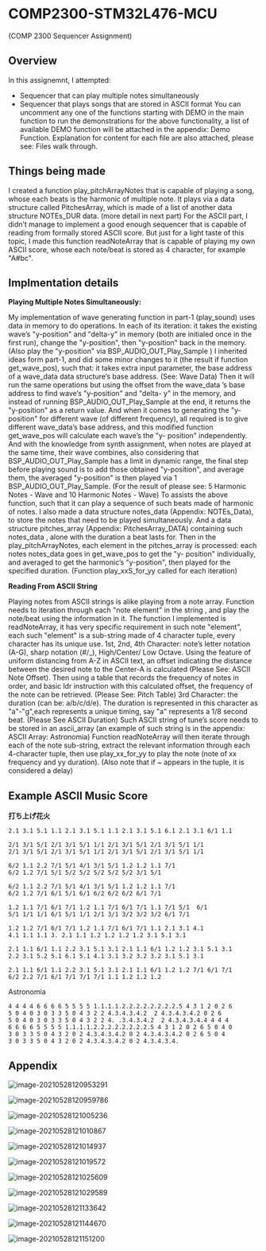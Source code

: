 # COMP2300-STM32L476-MCU
(COMP 2300 Sequencer Assignment)

## Overview

In this assignemnt, I attempted:
- Sequencer that can play multiple notes simultaneously
- Sequencer that plays songs that are stored in ASCII format
You can uncomment any one of the functions starting with DEMO in the main function to run the demonstrations for the above functionality, a list of available DEMO function will be attached in the appendix: Demo Function. Explanation for content for each file are also attached, please see: Files walk through.

## Things being made

I created a function play_pitchArrayNotes that is capable of playing a song, whose each beats is the harmonic of multiple note. It plays via a data structure called PitchesArray, which is made of a list of another data structure NOTEs_DUR data. (more detail in next part)
For the ASCII part, I didn’t manage to implement a good enough sequencer that is capable of reading from formally stored ASCII score. But just for a light taste of this topic, I made this function readNoteArray that is capable of playing my own ASCII score, whose each note/beat is stored as 4 character, for example "A#bc".


## Implmentation details 

**Playing Multiple Notes Simultaneously:**

My implementation of wave generating function in part-1 (play_sound) uses data in memory to do operations. In each of its iteration: it takes the existing wave’s "y-position" and "delta-y" in memory (both are initialed once in the first run), change the "y-position", then "y-position" back in the memory. (Also play the "y-position" via BSP_AUDIO_OUT_Play_Sample )
I inherited ideas form part-1, and did some minor changes to it (the result if function get_wave_pos), such that: it takes extra input parameter, the base address of a wave_data data structure’s base address. (See: Wave Data) Then it will run the same operations but using the offset from the wave_data ’s base address to find wave’s "y-position" and "delta- y" in the memory, and instead of running BSP_AUDIO_OUT_Play_Sample at the end, it returns the "y-position" as a return value. And when it comes to generating the "y-position" for different wave (of different frequency), all required is to give different wave_data’s base address, and this modified function get_wave_pos will calculate each wave’s the "y- position" independently.
And with the knowledge from synth assignment, when notes are played at the same time, their wave combines, also considering that BSP_AUDIO_OUT_Play_Sample has a limit in dynamic range, the final step before playing sound is to add those obtained "y-position", and average them, the averaged "y-position" is then played via
1
BSP_AUDIO_OUT_Play_Sample. (For the result of please see: 5 Harmonic Notes - Wave and 10 Harmonic Notes - Wave)
To assists the above function, such that it can play a sequence of such beats made of harmonic of notes. I also made a data structure notes_data (Appendix: NOTEs_Data), to store the notes that need to be played simultaneously. And a data structure pitches_array (Appendix: PitchesArray_DATA) containing such notes_data , alone with the duration a beat lasts for. Then in the play_pitchArrayNotes, each element in the
pitches_array is processed: each notes notes_data goes in get_wave_pos to get the "y- position" individually, and averaged to get the harmonic’s "y-position", then played for the specified duration. (Function play_xxS_for_yy called for each iteration)

**Reading From ASCII String**

Playing notes from ASCII strings is alike playing from a note array. Function needs to iteration through each "note element" in the string , and play the note/beat using the information in it.
The function I implemented is readNoteArray, it has very specific requirement in such note "element", each such "element" is a sub-string made of 4 character tuple, every character has its unique use.
1st, 2nd, 4th Character: note’s letter notation (A-G), sharp notation (#/_), High/Center/ Low Octave. Using the feature of uniform distancing from A-Z in ASCII text, an offset indicating the distance between the desired note to the Center-A is calculated (Please See: ASCII Note Offset). Then using a table that records the frequency of notes in order, and basic ldr instruction with this calculated offset, the frequency of the note can be retrieved. (Please See: Pitch Table)
3rd Character: the duration (can be: a/b/c/d/e). The duration is represented in this character as "a"-"g",each represents a unique timing, say "a" represents a 1/8 second beat. (Please See ASCII Duration)
Such ASCII string of tune’s score needs to be stored in an ascii_array (an example of such string is in the appendix: ASCII Array: Astronomia) Function readNoteArray will then iterate through each of the note sub-string, extract the relevant information through each 4-character tuple, then use play_xx_for_yy to play the note (note of xx frequency and yy duration). (Also note that if ~ appears in the tuple, it is considered a delay)

## Example ASCII Music Score

**打ち上げ花火**

```
2.1 3.1 5.1 1.1 2.1 3.1 5.1 1.1 2.1 3.1 5.1 6.1 2.1 3.1 6/1 1.1

2/1 3/1 5/1 2/1 3/1 5/1 1/1 2/1 3/1 5/1 2/1 3/1 5/1 1/1 
2/1 3/1 5/1 2/1 3/1 5/1 1/1 2/1 3/1 5/1 2/1 3/1 5/1 1/1 

6/2 1.1 2.2 7/1 5/1 4/1 3/1 5/1 1.2 1.2 1.1 7/1 
6/2 1.2 7/1 5/1 5/2 5/2 5/2 5/2 5/2 3/1 5/1

6/2 1.1 2.2 7/1 5/1 4/1 3/1 5/1 1.2 1.2 1.1 7/1 
6/2 1.2 7/1 6/1 5/1 6/1 6/2 6/2 6/2 6/1 7/1

1.2 1.1 7/1 6/1 7/1 1.2 1.1 7/1 6/1 7/1 1.1 7/1 5/1  6/1 
5/1 1/1 1/1 6/1 5/1 1/1 2/1 3/1 3/2 3/2 3/2 6/1 7/1 

1.2 1.2 7/1 6/1 7/1 1.2 1.1 7/1 6/1 7/1 1.1 2.1 3.1 4.1 
4.1 1.1 1.1 3. 2.1 1.1 1.2 1.2 1.2 1.2 3.1 5.1 3.1 

2.1 1.1 6/1 1.1 2.2 3.1 5.1 3.1 2.1 1.1 6/1 1.2 1.2 3.1 5.1 3.1 
2.2 3.1 5.2 5.1 6.1 5.1 4.1 3.1 3.2 3.2 3.2 3.1 5.1 3.1 

2.1 1.1 6/1 1.1 2.2 3.1 5.1 3.1 2.1 1.1 6/1 1.2 1.2 7/1 6/1 7/1 
6/2 2.2 7/1 6/1 7/1 7/1 7/1 1.1 1.2 1.2 1.2
```



Astronomia

```
4 4 4 4 6 6 6 6 5 5 5 5 1.1.1.1.2.2.2.2.2.2.2.2.5 4 3 1 2 0 2 6 
5 0 4 0 3 0 3 3 5 0 4 3 2 2 4.3.4.3.4.2  2 4.3.4.3.4.2 0 2 6 
5 0 4 0 3 0 3 3 5 0 4 3 2 2 4. .3.4.3.4.2  2 4.3.4.3.4.4 4 4 4 
6 6 6 6 5 5 5 5 1.1.1.1.2.2.2.2.2.2.2.2.5 4 3 1 2 0 2 6 5 0 4 0 
3 0 3 3 5 0 4 3 2 0 2 4.3.4.3.4.2 0 2 4.3.4.3.4.2 0 2 6 5 0 4 
3 0 3 3 5 0 4 3 2 0 2 4.3.4.3.4.2 0 2 4.3.4.3.4.

```





## Appendix

![image-20210528120953291](README.assets/image-20210528120953291.png)

![image-20210528120959786](README.assets/image-20210528120959786.png)

![image-20210528121005236](README.assets/image-20210528121005236.png)

![image-20210528121010867](README.assets/image-20210528121010867.png)

![image-20210528121014937](README.assets/image-20210528121014937.png)

![image-20210528121019572](README.assets/image-20210528121019572.png)

![image-20210528121025609](README.assets/image-20210528121025609.png)

![image-20210528121029589](README.assets/image-20210528121029589.png)

![image-20210528121133642](README.assets/image-20210528121133642.png)

![image-20210528121144670](README.assets/image-20210528121144670.png)

![image-20210528121151200](README.assets/image-20210528121151200.png)







